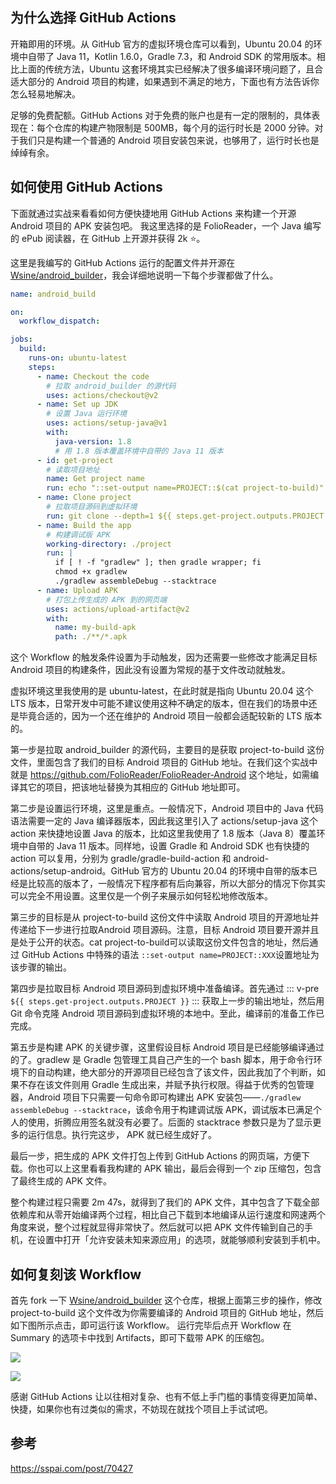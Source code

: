 ## 为什么选择 GitHub Actions

开箱即用的环境。从 GitHub 官方的虚拟环境仓库可以看到，Ubuntu 20.04 的环境中自带了 Java 11，Kotlin 1.6.0，Gradle 7.3，和 Android SDK 的常用版本。相比上面的传统方法，Ubuntu
这套环境其实已经解决了很多编译环境问题了，且合适大部分的 Android 项目的构建，如果遇到不满足的地方，下面也有方法告诉你怎么轻易地解决。

足够的免费配额。GitHub Actions 对于免费的账户也是有一定的限制的，具体表现在：每个仓库的构建产物限制是 500MB，每个月的运行时长是 2000 分钟。对于我们只是构建一个普通的 Android
项目安装包来说，也够用了，运行时长也是绰绰有余。

## 如何使用 GitHub Actions

下面就通过实战来看看如何方便快捷地用 GitHub Actions 来构建一个开源 Android 项目的 APK 安装包吧。 我这里选择的是 FolioReader，一个 Java 编写的 ePub 阅读器，在 GitHub 上开源并获得
2k ⭐。

这里是我编写的 GitHub Actions 运行的配置文件并开源在 [Wsine/android_builder](https://github.com/Wsine/android_builder)，我会详细地说明一下每个步骤都做了什么。

```yaml
name: android_build

on:
  workflow_dispatch:

jobs:
  build:
    runs-on: ubuntu-latest
    steps:
      - name: Checkout the code
        # 拉取 android_builder 的源代码
        uses: actions/checkout@v2
      - name: Set up JDK
        # 设置 Java 运行环境
        uses: actions/setup-java@v1
        with:
          java-version: 1.8
          # 用 1.8 版本覆盖环境中自带的 Java 11 版本
      - id: get-project
        # 读取项目地址
        name: Get project name
        run: echo "::set-output name=PROJECT::$(cat project-to-build)"
      - name: Clone project
        # 拉取项目源码到虚拟环境
        run: git clone --depth=1 ${{ steps.get-project.outputs.PROJECT }} project
      - name: Build the app
        # 构建调试版 APK
        working-directory: ./project
        run: |
          if [ ! -f "gradlew" ]; then gradle wrapper; fi
          chmod +x gradlew
          ./gradlew assembleDebug --stacktrace
      - name: Upload APK
        # 打包上传生成的 APK 到的网页端
        uses: actions/upload-artifact@v2
        with:
          name: my-build-apk
          path: ./**/*.apk
```

这个 Workflow 的触发条件设置为手动触发，因为还需要一些修改才能满足目标 Android 项目的构建条件，因此没有设置为常规的基于文件改动就触发。

虚拟环境这里我使用的是 ubuntu-latest，在此时就是指向 Ubuntu 20.04 这个 LTS 版本，日常开发中可能不建议使用这种不确定的版本，但在我们的场景中还是毕竟合适的，因为一个还在维护的 Android
项目一般都会适配较新的 LTS 版本的。

第一步是拉取 android_builder 的源代码，主要目的是获取 project-to-build 这份文件，里面包含了我们的目标 Android 项目的 GitHub
地址。在我们这个实战中就是 https://github.com/FolioReader/FolioReader-Android 这个地址，如需编译其它的项目，把该地址替换为其相应的 GitHub 地址即可。

第二步是设置运行环境，这里是重点。一般情况下，Android 项目中的 Java 代码语法需要一定的 Java 编译器版本，因此我这里引入了 actions/setup-java 这个 action 来快捷地设置 Java
的版本，比如这里我使用了 1.8 版本（Java 8）覆盖环境中自带的 Java 11 版本。同样地，设置 Gradle 和 Android SDK 也有快捷的 action 可以复用，分别为
gradle/gradle-build-action 和 android-actions/setup-android。GitHub 官方的 Ubuntu 20.04
的环境中自带的版本已经是比较高的版本了，一般情况下程序都有后向兼容，所以大部分的情况下你其实可以完全不用设置。这里仅是一个例子来展示如何轻松地修改版本。

第三步的目标是从 project-to-build 这份文件中读取 Android 项目的开源地址并传递给下一步进行拉取Android 项目源码。注意，目标 Android 项目要开源并且是处于公开的状态。cat
project-to-build可以读取这份文件包含的地址，然后通过 GitHub Actions 中特殊的语法 `::set-output name=PROJECT::XXX`设置地址为该步骤的输出。

第四步是拉取目标 Android 项目源码到虚拟环境中准备编译。首先通过 
::: v-pre
`${{ steps.get-project.outputs.PROJECT }}`
:::
获取上一步的输出地址，然后用 Git 命令克隆 Android
项目源码到虚拟环境的本地中。至此，编译前的准备工作已完成。

第五步是构建 APK 的关键步骤，这里假设目标 Android 项目是已经能够编译通过的了。gradlew 是 Gradle 包管理工具自己产生的一个 bash
脚本，用于命令行环境下的自动构建，绝大部分的开源项目已经包含了该文件，因此我加了个判断，如果不存在该文件则用 Gradle 生成出来，并赋予执行权限。得益于优秀的包管理器，Android 项目下只需要一句命令即可构建出 APK
安装包——`./gradlew assembleDebug --stacktrace`，该命令用于构建调试版 APK，调试版本已满足个人的使用，折腾应用签名就没有必要了。后面的 stacktrace 参数只是为了显示更多的运行信息。执行完这步，
APK 就已经生成好了。

最后一步，把生成的 APK 文件打包上传到 GitHub Actions 的网页端，方便下载。你也可以上这里看看我构建的 APK 输出，最后会得到一个 zip 压缩包，包含了最终生成的 APK 文件。

整个构建过程只需要 2m 47s，就得到了我们的 APK 文件，其中包含了下载全部依赖库和从零开始编译两个过程，相比自己下载到本地编译从运行速度和网速两个角度来说，整个过程就显得非常快了。然后就可以把 APK
文件传输到自己的手机，在设置中打开「允许安装未知来源应用」的选项，就能够顺利安装到手机中。

## 如何复刻该 Workflow

首先 fork 一下 [Wsine/android_builder](https://github.com/Wsine/android_builder) 这个仓库，根据上面第三步的操作，修改 project-to-build
这个文件改为你需要编译的 Android 项目的 GitHub 地址，然后如下图所示点击，即可运行该 Workflow。
运行完毕后点开 Workflow 在 Summary 的选项卡中找到 Artifacts，即可下载带 APK 的压缩包。

![](http://pek3b.qingstor.com/hexo-blog/20211216222943.png)

![](http://pek3b.qingstor.com/hexo-blog/20211216223010.png)

感谢 GitHub Actions 让以往相对复杂、也有不低上手门槛的事情变得更加简单、快捷，如果你也有过类似的需求，不妨现在就找个项目上手试试吧。

## 参考

https://sspai.com/post/70427
